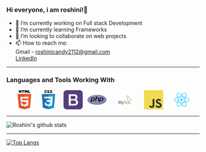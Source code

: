 
 <h3> Hi everyone, i am roshini!🙋‍ </h3>

- 🔭 I’m currently working on Full stack Development
- 🌱 I’m currently learning Frameworks
- 👯 I’m looking to collaborate on web projects
- 📫 How to reach me:  
              Gmail - roshinicandy2112@gmail.com <br>
              [LinkedIn](https://www.linkedin.com/in/jaya-roshini-3b36a71b1)
              
 
--------------------------------------------------------------------------------------------------------------------------------------------------------------------------------------------------------------------------------------------------------------------------------------------------------------------------------------------------


<h3>Languages and Tools Working With</h3>       
  <p align="center">
 <img src="https://raw.githubusercontent.com/github/explore/80688e429a7d4ef2fca1e82350fe8e3517d3494d/topics/html/html.png" width="50" height="50">&nbsp;&nbsp;
 <img src="https://raw.githubusercontent.com/github/explore/80688e429a7d4ef2fca1e82350fe8e3517d3494d/topics/css/css.png" width="50" height="50"> &nbsp;&nbsp;
 <img src="https://raw.githubusercontent.com/github/explore/80688e429a7d4ef2fca1e82350fe8e3517d3494d/topics/bootstrap/bootstrap.png" width="50" height="50">&nbsp;&nbsp;
 <img src="https://raw.githubusercontent.com/github/explore/80688e429a7d4ef2fca1e82350fe8e3517d3494d/topics/php/php.png" width="50" height="50"> &nbsp;&nbsp;&nbsp;&nbsp;
 <img src="https://raw.githubusercontent.com/github/explore/80688e429a7d4ef2fca1e82350fe8e3517d3494d/topics/mysql/mysql.png" width="50" height="50"> &nbsp;&nbsp;&nbsp;&nbsp;
 <img src="https://raw.githubusercontent.com/github/explore/80688e429a7d4ef2fca1e82350fe8e3517d3494d/topics/javascript/javascript.png" width="50" height="50">&nbsp;&nbsp;&nbsp;&nbsp;&nbsp; 
 <img src="https://raw.githubusercontent.com/github/explore/80688e429a7d4ef2fca1e82350fe8e3517d3494d/topics/react/react.png" width="50" height="50">
 

--------------------------------------------------------------------------------------------------------------------------------------------------------------------------------------------------------------------------------------------------------------------------------------------------------------------------------------------------


![Roshini's github stats](https://jayaroshinireadme.vercel.app/api?username=JAYAROSHINI2112&show_icons=true&theme=radical)


--------------------------------------------------------------------------------------------------------------------------------------------------------------------------------------------------------------------------------------------------------------------------------------------------------------------------------------------------


[![Top Langs](https://jayaroshinireadme.vercel.app/api/top-langs/?username=JAYAROSHINI2112&langs_count=8)](https://github.com/anuraghazra/github-readme-stats)
</p>



           
                      

